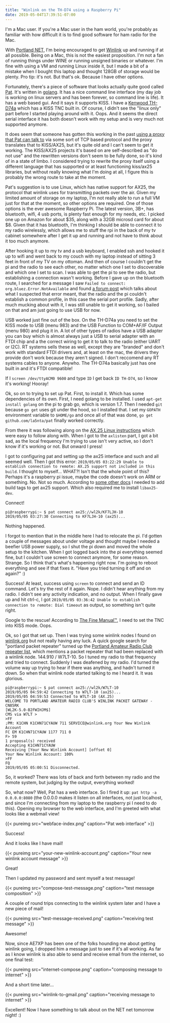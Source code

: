 ```yaml
---
title: "Winlink on the TH-D74 using a Raspberry Pi"
date: 2019-05-04T17:39:51-07:00
---
```


I'm a Mac user. If you're a Mac user in the ham world, you're probably as familiar with how difficult it is to find good software for ham radio for the Mac.

With [Portland NET](https://www.portlandoregon.gov/pbem/31667), I'm being encouraged to get [Winlink](https://winlink.org/) up and running if at all possible. Being on a Mac, this is not the easiest proposition. I'm not a fan of running things under WINE or running unsigned binaries or whatever. I'm fine with using a VM and running Linux inside it, but I made a bit of a mistake when I bought this laptop and thought 128GB of storage would be plenty. Pro tip: it's not. But that's ok. Because I have other options.

Fortunately, there's a piece of software that looks actually quite good called [Pat](https://getpat.io/). It's written in [golang](https://golang.org/). It has a nice command line interface (my day job is working on linux servers and has been forever, so command line is life). It has a web based gui. And it says it supports KISS. I have a [Kenwood TH-D74a](https://www.kenwood.com/usa/com/amateur/th-d74a/) which has a KISS TNC built in. Of course, I didn't see the "linux only" part before I started playing around with it. Oops. And it seems the direct serial interface it has both doesn't work with my setup and is very much not supported anymore.

It does seem that someone has gotten this working in the past [using a proxy that Pat can talk to](https://github.com/la5nta/pat/issues/109) via some sort of TCP based protocol and the proxy translates that to KISS/AX25, but it's quite old and I can't seem to get it working. The KISS/AX25 projects it's based on are self-described as "do not use" and the rewritten versions don't seem to be fully done, so it's kind of in a state of limbo. I considered trying to rewrite the proxy itself using a different language that has supported or at least functioning kiss/ax25 libraries, but without really knowing what I'm doing at all, I figure this is probably the wrong route to take at the moment.

Pat's suggestion is to use Linux, which has native support for AX25, the protocol that winlink uses for transmitting packets over the air. Given my limited amount of storage on my laptop, I'm not really able to run a full VM just for that at the moment, so other options are required. One of those options is the ever awesome Raspberry Pi. The latest version, 3B+, has bluetooth, wifi, 4 usb ports, is plenty fast enough for my needs, etc. I picked one up on Amazon for about $35, along with a 32GB microsd card for about $8. Given that it has bluetooth, I'm thinking I should be able to connect it to my radio wirelessly, which allows me to stuff the rpi in the back of my tv cabinet somewhere after I get it up and running and not have to think about it too much anymore.

After hooking it up to my tv and a usb keyboard, I enabled ssh and hooked it up to wifi and went back to my couch with my laptop instead of sitting 3 feet in front of my TV on my ottoman. And then of course I couldn't get the pi and the radio to see each other, no matter which one I set to discoverable and which one I set to scan. I was able to get the pi to see the radio, but establishing a connection wasn't working. Before I gave up on the bluetooth route, I searched for a message I saw `Failed to connect: org.bluez.Error.NotAvailable` and found [a forum post](https://www.raspberrypi.org/forums/viewtopic.php?p=947185#p947185) which talks about what I suspected that error meant, that the radio and the pi couldn't establish a common profile, in this case the serial port profile. Sadly, after much mucking about with it, I was still unable to get it working, so I bailed on that and am just going to use USB for now.

USB worked just fine out of the box. On the TH-D74a you need to set the KISS mode to USB (menu 983) and the USB Function to COM+AF/IF Output (menu 980) and plug it in. A lot of other types of radios have a USB adapter you can buy which is almost always just a USB to serial adapter with an FTDI chip and a the correct wiring to get it to talk to the radio (either UART or I2C). RT systems sells these as well, except they are "branded" and don't work with standard FTDI drivers and, at least on the mac, the drivers they provide don't work because they aren't signed. I don't reccomend any RT systems cables to anyone. Anywho. The TH-D74a basically just has one built in and it's FTDI compatible!

If I `screen /dev/ttyACM0 9600` and type `ID` I get back `ID TH-D74`, so I know it's working! Hooray!

Ok, so on to trying to set up Pat. First, to install it. Which has some dependencies of its own. First, I need golang to be installed. I used `apt-get install golang` on the pi to grab go, which is version 1.7. Then I needed `git` because `go get` uses git under the hood, so I installed that. I set my `GOPATH` environment variable to `$HOME/go` and once all of that was done, `go get github.com/la5nta/pat` finally worked correctly.

From there it was following along on the [AX.25 Linux instructions](https://github.com/la5nta/pat/wiki/AX25-Linux) which were easy to follow along with. When I got to the `axlisten` part, I got a bit sad, as the local frequency I'm trying to use isn't very active, so I don't know if it's working or not. But onward I press!

I got to configuring pat and setting up the ax25 interface and such and all seemed well. Then I got this error: `2019/05/05 03:22:29 Unable to establish connection to remote: AX.25 support not included in this build`. I thought to myself... WHAT?! Isn't that the whole point of this? Perhaps it's a raspberry pi issue, maybe the code doesn't work on ARM or something. No. Not so much. According to [some other docs](https://github.com/la5nta/pat/wiki/Building-from-source#build-tags) I needed to add build tags to get ax25 support. Which also required me to install `libax25-dev`.

Connect!

```
pi@raspberrypi:~ $ pat connect ax25://wl2k/KF7LJH-10
2019/05/05 03:27:30 Connecting to KF7LJH-10 (ax25)...
```

Nothing happened.

I forgot to mention that in the middle here I had to relocate the pi. I'd gotten a couple of messages about under voltage and thought maybe I needed a beefier USB power supply, so I shut the pi down and moved the whole setup to the kitchen. When I got logged back into the pi everything seemed fine, but I couldn't use screen to connect anymore, for some reason. Strange. So I think that's what's happening right now. I'm going to reboot everything and see if that fixes it. "Have you tried turning it off and on again?" :)

Success! At least, success using `screen` to connect and send an ID command. Let's try the rest of it again. Nope. I didn't hear anything from my radio. I didn't see any activity indication, and no output. When I finally gave up and hit ctrl-c, I got `2019/05/05 03:36:42 Unable to establish connection to remote: Dial timeout` as output, so something isn't quite right.

Google to the rescue! According to [The Fine Manual™](https://www.manualslib.com/manual/1170023/Kenwood-Th-D74a.html?page=82), I need to set the TNC into KISS mode. Oops.

Ok, so I got that set up. Then I was trying some winlink nodes I found on [winlink.org](https://www.winlink.org/RMSChannels) but not really having any luck. A quick google search for "portland packet repeater" turned up the [Portland Amateur Radio Club repeater list](http://www.w7lt.org/repeaters), which mentions a packet repeater that had been replaced with a winlink node. 144.910 / W7LT-10. So I tuned my radio to that frequency and tried to connect. Suddenly I was deafened by my radio. I'd turned the volume way up trying to hear if there was anything, and hadn't turned it down. So when that winlink node started talking to me I heard it. It was glorious.

```
pi@raspberrypi:~ $ pat connect ax25://wl2k/W7LT-10
2019/05/05 04:59:42 Connecting to W7LT-10 (ax25)...
2019/05/05 04:59:53 Connected to W7LT-10 (AX.25)
WELCOME TO PORTLAND AMATEUR RADIO CLUB'S WINLINK PACKET GATEWAY - CN85RK
[WL2K-5.0-B2FWIHJM$]
CMS via W7LT >
>FF
;PM: K1CHN K1CHN71CYAUW 711 SERVICE@winlink.org Your New Winlink Account
FC EM K1CHN71CYAUW 1177 711 0
F> 59
1 proposal(s) received
Accepting K1CHN71CYAUW
Receiving [Your New Winlink Account] [offset 0]
Your New Winlink Account: 100%
>FF
FQ
2019/05/05 05:00:51 Disconnected.
```

So, it worked? There was lots of back and forth between my radio and the remote system, but judging by the output, everything worked!

So, what now? Well, Pat has a web interface. So I fired it up: `pat http -a 0.0.0.0:8080` (the 0.0.0.0 makes it listen on all interfaces, not just localhost, and since I'm connecting from my laptop to the raspberry pi I need to do this). Opening my browser to the web interface, and I'm greeted with what looks like a webmail view!

{{< pureimg src="webface-index.png" caption="Pat web interface" >}}

Success!

And it looks like I have mail!

{{< pureimg src="your-new-winlink-account.png" caption="Your new winlink account message" >}}

Great!

Then I updated my password and sent myself a test message!

{{< pureimg src="compose-test-message.png" caption="test message composition" >}}

A couple of round trips connecting to the winlink system later and I have a new piece of mail!

{{< pureimg src="test-message-received.png" caption="receiving test message" >}}

Awesome!

Now, since AE7XP has been one of the folks hounding me about getting winlink going, I dropped him a message just to see if it's all working. As far as I know winlink is also able to send and receive email from the internet, so one final test:

{{< pureimg src="internet-compose.png" caption="composing message to internet" >}}

And a short time later...

{{< pureimg src="winlink-to-gmail.png" caption="receiving message to internet" >}}

Excellent! Now I have something to talk about on the NET net tomorrow night! :)
